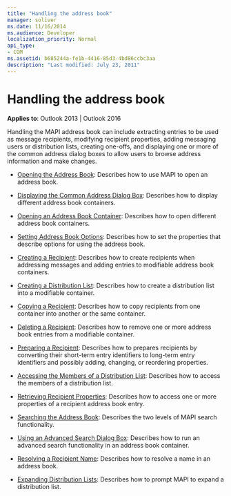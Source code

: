 ```yaml
---
title: "Handling the address book"
manager: soliver
ms.date: 11/16/2014
ms.audience: Developer
localization_priority: Normal
api_type:
- COM
ms.assetid: b685244a-fe1b-4416-85d3-4bd86ccbc3aa
description: "Last modified: July 23, 2011"
---
```


# Handling the address book
  
**Applies to**: Outlook 2013 | Outlook 2016 
  
Handling the MAPI address book can include extracting entries to be used as message recipients, modifying recipient properties, adding messaging users or distribution lists, creating one-offs, and displaying one or more of the common address dialog boxes to allow users to browse address information and make changes.

- [Opening the Address Book](opening-the-address-book.md): Describes how to use MAPI to open an address book.
    
- [Displaying the Common Address Dialog Box](displaying-the-common-address-dialog-box.md): Describes how to display different address book containers.
    
- [Opening an Address Book Container](opening-an-address-book-container.md): Describes how to open different address book containers.
    
- [Setting Address Book Options](setting-address-book-options.md): Describes how to set the properties that describe options for using the address book.
    
- [Creating a Recipient](creating-a-recipient.md): Describes how to create recipients when addressing messages and adding entries to modifiable address book containers.
    
- [Creating a Distribution List](creating-a-distribution-list.md): Describes how to create a distribution list into a modifiable container.
    
- [Copying a Recipient](copying-a-recipient.md): Describes how to copy recipients from one container into another or the same container.
    
- [Deleting a Recipient](deleting-a-recipient.md): Describes how to remove one or more address book entries from a modifiable container.
    
- [Preparing a Recipient](preparing-a-recipient.md): Describes how to prepares recipients by converting their short-term entry identifiers to long-term entry identifiers and possibly adding, changing, or reordering properties.
    
- [Accessing the Members of a Distribution List](accessing-the-members-of-a-distribution-list.md): Describes how to access the members of a distribution list.
    
- [Retrieving Recipient Properties](retrieving-recipient-properties.md): Describes how to access one or more properties of a recipient address book entry.
    
- [Searching the Address Book](searching-the-address-book.md): Describes the two levels of MAPI search functionality. 
    
- [Using an Advanced Search Dialog Box](using-an-advanced-search-dialog-box.md): Describes how to run an advanced search functionality in an address book container.
    
- [Resolving a Recipient Name](resolving-a-recipient-name.md): Describes how to resolve a name in an address book.
    
- [Expanding Distribution Lists](expanding-distribution-lists.md): Describes how to prompt MAPI to expand a distribution list.
    


